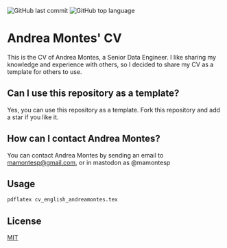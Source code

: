 ![GitHub last commit](https://img.shields.io/github/last-commit/mamontesp/cv)
![GitHub top language](https://img.shields.io/github/languages/top/mamontesp/cv)
# Andrea Montes' CV

This is the CV of Andrea Montes, a Senior Data Engineer. I like sharing my knowledge and experience with others, so I decided to share my CV as a template for others to use.

## Can I use this repository as a template?

Yes, you can use this repository as a template. Fork this repository and add a star if you like it.

## How can I contact Andrea Montes?

You can contact Andrea Montes by sending an email to mamontesp@gmail.com, or in mastodon as @mamontesp

## Usage

```sh
pdflatex cv_english_andreamontes.tex
```

## License

[MIT](https://choosealicense.com/licenses/mit/)